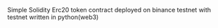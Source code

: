 Simple Solidity Erc20 token contract deployed on binance testnet with testnet written in python(web3)
